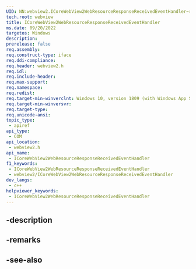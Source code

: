 ```yaml
---
UID: NN:webview2.ICoreWebView2WebResourceResponseReceivedEventHandler~r1
tech.root: webview
title: ICoreWebView2WebResourceResponseReceivedEventHandler
ms.date: 09/20/2022
targetos: Windows
description: 
prerelease: false
req.assembly: 
req.construct-type: iface
req.ddi-compliance: 
req.header: webview2.h
req.idl: 
req.include-header: 
req.max-support: 
req.namespace: 
req.redist: 
req.target-min-winverclnt: Windows 10, version 1809 (with Windows App SDK 1.1 or later)
req.target-min-winversvr: 
req.target-type: 
req.unicode-ansi: 
topic_type:
 - apiref
api_type:
 - COM
api_location:
 - webview2.h
api_name:
 - ICoreWebView2WebResourceResponseReceivedEventHandler
f1_keywords:
 - ICoreWebView2WebResourceResponseReceivedEventHandler
 - webview2/ICoreWebView2WebResourceResponseReceivedEventHandler
dev_langs:
 - c++
helpviewer_keywords:
 - ICoreWebView2WebResourceResponseReceivedEventHandler
---
```


## -description

## -remarks

## -see-also

